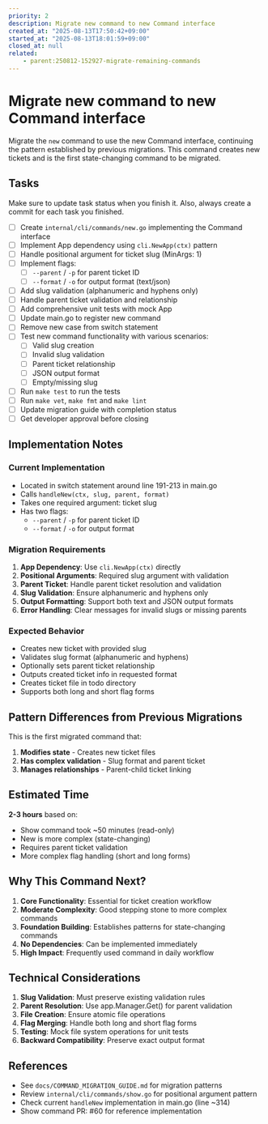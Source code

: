 ```yaml
---
priority: 2
description: Migrate new command to new Command interface
created_at: "2025-08-13T17:50:42+09:00"
started_at: "2025-08-13T18:01:59+09:00"
closed_at: null
related:
    - parent:250812-152927-migrate-remaining-commands
---
```


# Migrate new command to new Command interface

Migrate the `new` command to use the new Command interface, continuing the pattern established by previous migrations. This command creates new tickets and is the first state-changing command to be migrated.

## Tasks
Make sure to update task status when you finish it. Also, always create a commit for each task you finished.

- [ ] Create `internal/cli/commands/new.go` implementing the Command interface
- [ ] Implement App dependency using `cli.NewApp(ctx)` pattern
- [ ] Handle positional argument for ticket slug (MinArgs: 1)
- [ ] Implement flags:
  - [ ] `--parent` / `-p` for parent ticket ID
  - [ ] `--format` / `-o` for output format (text/json)
- [ ] Add slug validation (alphanumeric and hyphens only)
- [ ] Handle parent ticket validation and relationship
- [ ] Add comprehensive unit tests with mock App
- [ ] Update main.go to register new command
- [ ] Remove new case from switch statement
- [ ] Test new command functionality with various scenarios:
  - [ ] Valid slug creation
  - [ ] Invalid slug validation
  - [ ] Parent ticket relationship
  - [ ] JSON output format
  - [ ] Empty/missing slug
- [ ] Run `make test` to run the tests
- [ ] Run `make vet`, `make fmt` and `make lint`
- [ ] Update migration guide with completion status
- [ ] Get developer approval before closing

## Implementation Notes

### Current Implementation
- Located in switch statement around line 191-213 in main.go
- Calls `handleNew(ctx, slug, parent, format)`
- Takes one required argument: ticket slug
- Has two flags:
  - `--parent` / `-p` for parent ticket ID
  - `--format` / `-o` for output format

### Migration Requirements
1. **App Dependency**: Use `cli.NewApp(ctx)` directly
2. **Positional Arguments**: Required slug argument with validation
3. **Parent Ticket**: Handle parent ticket resolution and validation
4. **Slug Validation**: Ensure alphanumeric and hyphens only
5. **Output Formatting**: Support both text and JSON output formats
6. **Error Handling**: Clear messages for invalid slugs or missing parents

### Expected Behavior
- Creates new ticket with provided slug
- Validates slug format (alphanumeric and hyphens)
- Optionally sets parent ticket relationship
- Outputs created ticket info in requested format
- Creates ticket file in todo directory
- Supports both long and short flag forms

## Pattern Differences from Previous Migrations

This is the first migrated command that:
1. **Modifies state** - Creates new ticket files
2. **Has complex validation** - Slug format and parent ticket
3. **Manages relationships** - Parent-child ticket linking

## Estimated Time
**2-3 hours** based on:
- Show command took ~50 minutes (read-only)
- New is more complex (state-changing)
- Requires parent ticket validation
- More complex flag handling (short and long forms)

## Why This Command Next?

1. **Core Functionality**: Essential for ticket creation workflow
2. **Moderate Complexity**: Good stepping stone to more complex commands
3. **Foundation Building**: Establishes patterns for state-changing commands
4. **No Dependencies**: Can be implemented immediately
5. **High Impact**: Frequently used command in daily workflow

## Technical Considerations

1. **Slug Validation**: Must preserve existing validation rules
2. **Parent Resolution**: Use app.Manager.Get() for parent validation
3. **File Creation**: Ensure atomic file operations
4. **Flag Merging**: Handle both long and short flag forms
5. **Testing**: Mock file system operations for unit tests
6. **Backward Compatibility**: Preserve exact output format

## References

- See `docs/COMMAND_MIGRATION_GUIDE.md` for migration patterns
- Review `internal/cli/commands/show.go` for positional argument pattern
- Check current `handleNew` implementation in main.go (line ~314)
- Show command PR: #60 for reference implementation